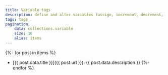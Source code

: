 ```yaml
---
title: Variable tags
description: define and alter variables (assign, increment, decrement, capture, echo)
tags: tags
pagination:
    data: collections.variable
    size: 10
    alias: items
---
```

{%- for post in items %}
- [{{ post.data.title }}]({{ post.url }}): {{ post.data.description }}
{%- endfor %}